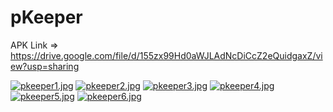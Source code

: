# pKeeper

APK Link => https://drive.google.com/file/d/155zx99Hd0aWJLAdNcDiCcZ2eQuidgaxZ/view?usp=sharing

[![pkeeper1.jpg](https://i.postimg.cc/Z5k3KTvs/pkeeper1.jpg)](https://postimg.cc/bsTdmfT1)
[![pkeeper2.jpg](https://i.postimg.cc/vmh6zfqC/pkeeper2.jpg)](https://postimg.cc/WDD3pFP7)
[![pkeeper3.jpg](https://i.postimg.cc/K8ykhJCd/pkeeper3.jpg)](https://postimg.cc/4mBNzbf5)
[![pkeeper4.jpg](https://i.postimg.cc/yNLk9BWH/pkeeper4.jpg)](https://postimg.cc/XZyjSRwH)
[![pkeeper5.jpg](https://i.postimg.cc/YSPW4gX7/pkeeper5.jpg)](https://postimg.cc/cKQH2Kyk)
[![pkeeper6.jpg](https://i.postimg.cc/sxYQ0L3f/pkeeper6.jpg)](https://postimg.cc/K3Y81JKC)
